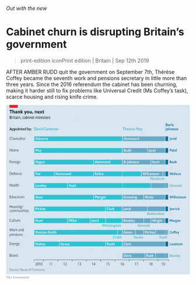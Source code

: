 ###### Out with the new

# Cabinet churn is disrupting Britain’s government 

> print-edition iconPrint edition | Britain | Sep 12th 2019 

AFTER AMBER RUDD quit the government on September 7th, Thérèse Coffey became the seventh work and pensions secretary in little more than three years. Since the 2016 referendum the cabinet has been churning, making it harder still to fix problems like Universal Credit (Ms Coffey’s task), scarce housing and rising knife crime. 

![image](images/20190914_brc996.png) 

